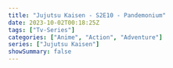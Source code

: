 ```yaml
---
title: "Jujutsu Kaisen - S2E10 - Pandemonium"
date: 2023-10-02T00:18:25Z
tags: ["Tv-Series"]
categories: ["Anime", "Action", "Adventure"]
series: ["Jujutsu Kaisen"]
showSummary: false
---
```


  <mux-player stream-type="on-demand"
  src="https://kp3d-my.sharepoint.com/personal/ryoo_kp3d_onmicrosoft_com/_layouts/15/download.aspx?share=EbnkI7MtiGlNo37mOruEOgMBKvvmiEodD4Z9Om_BC-6u4A" metadata-video-title="Jujutsu Kaisen - S2E10 - Pandemonium" prefer-playback="mse" controls>
  </mux-player>
  
  
  <script src="https://cdn.jsdelivr.net/npm/@mux/mux-player"></script>
  
   <script id="nSG1obvwYuMdDZBH7TbNH601jUKuFVEWfOodtD9e8Icw" type="application/ld+json">
 {
  "@context": "https://schema.org/",
  "@type": "VideoObject",
  "name": "Jujutsu Kaisen - S2E10 - Pandemonium",
  "contentUrl": "https://stream.mux.com/nSG1obvwYuMdDZBH7TbNH601jUKuFVEWfOodtD9e8Icw.m3u8",
  "thumbnailUrl": "https://graph.org/file/fccbbe529105363755e15.jpg?width=314&fit_mode=preserve&time=25",
  "uploadDate": "2023-10-02T00:18:25Z",
}

</script>